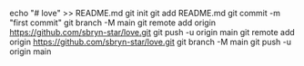 echo "# love" >> README.md
git init
git add README.md
git commit -m "first commit"
git branch -M main
git remote add origin https://github.com/sbryn-star/love.git
git push -u origin main
git remote add origin https://github.com/sbryn-star/love.git
git branch -M main
git push -u origin main
